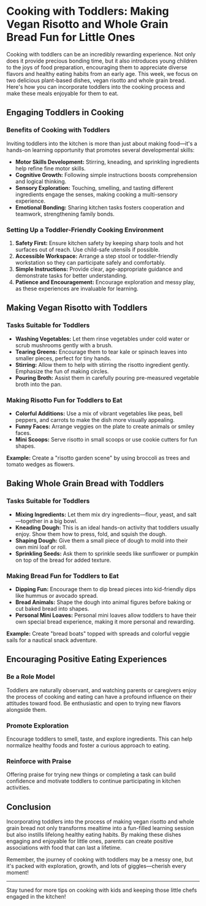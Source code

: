 
# Cooking with Toddlers: Making Vegan Risotto and Whole Grain Bread Fun for Little Ones

Cooking with toddlers can be an incredibly rewarding experience. Not only does it provide precious bonding time, but it also introduces young children to the joys of food preparation, encouraging them to appreciate diverse flavors and healthy eating habits from an early age. This week, we focus on two delicious plant-based dishes, vegan risotto and whole grain bread. Here's how you can incorporate toddlers into the cooking process and make these meals enjoyable for them to eat.

## Engaging Toddlers in Cooking

### Benefits of Cooking with Toddlers

Inviting toddlers into the kitchen is more than just about making food—it's a hands-on learning opportunity that promotes several developmental skills:

- **Motor Skills Development:** Stirring, kneading, and sprinkling ingredients help refine fine motor skills.
- **Cognitive Growth:** Following simple instructions boosts comprehension and logical thinking.
- **Sensory Exploration:** Touching, smelling, and tasting different ingredients engage the senses, making cooking a multi-sensory experience.
- **Emotional Bonding:** Sharing kitchen tasks fosters cooperation and teamwork, strengthening family bonds.

### Setting Up a Toddler-Friendly Cooking Environment

1. **Safety First:** Ensure kitchen safety by keeping sharp tools and hot surfaces out of reach. Use child-safe utensils if possible.
2. **Accessible Workspace:** Arrange a step stool or toddler-friendly workstation so they can participate safely and comfortably.
3. **Simple Instructions:** Provide clear, age-appropriate guidance and demonstrate tasks for better understanding.
4. **Patience and Encouragement:** Encourage exploration and messy play, as these experiences are invaluable for learning.

## Making Vegan Risotto with Toddlers

### Tasks Suitable for Toddlers

- **Washing Vegetables:** Let them rinse vegetables under cold water or scrub mushrooms gently with a brush.
- **Tearing Greens:** Encourage them to tear kale or spinach leaves into smaller pieces, perfect for tiny hands.
- **Stirring:** Allow them to help with stirring the risotto ingredient gently. Emphasize the fun of making circles.
- **Pouring Broth:** Assist them in carefully pouring pre-measured vegetable broth into the pan.

### Making Risotto Fun for Toddlers to Eat

- **Colorful Additions:** Use a mix of vibrant vegetables like peas, bell peppers, and carrots to make the dish more visually appealing.
- **Funny Faces:** Arrange veggies on the plate to create animals or smiley faces.
- **Mini Scoops:** Serve risotto in small scoops or use cookie cutters for fun shapes.

**Example:** Create a "risotto garden scene" by using broccoli as trees and tomato wedges as flowers.

## Baking Whole Grain Bread with Toddlers

### Tasks Suitable for Toddlers

- **Mixing Ingredients:** Let them mix dry ingredients—flour, yeast, and salt—together in a big bowl.
- **Kneading Dough:** This is an ideal hands-on activity that toddlers usually enjoy. Show them how to press, fold, and squish the dough.
- **Shaping Dough:** Give them a small piece of dough to mold into their own mini loaf or roll.
- **Sprinkling Seeds:** Ask them to sprinkle seeds like sunflower or pumpkin on top of the bread for added texture.

### Making Bread Fun for Toddlers to Eat

- **Dipping Fun:** Encourage them to dip bread pieces into kid-friendly dips like hummus or avocado spread.
- **Bread Animals:** Shape the dough into animal figures before baking or cut baked bread into shapes.
- **Personal Mini Loaves:** Personal mini loaves allow toddlers to have their own special bread experience, making it more personal and rewarding.

**Example:** Create "bread boats" topped with spreads and colorful veggie sails for a nautical snack adventure.

## Encouraging Positive Eating Experiences

### Be a Role Model

Toddlers are naturally observant, and watching parents or caregivers enjoy the process of cooking and eating can have a profound influence on their attitudes toward food. Be enthusiastic and open to trying new flavors alongside them.

### Promote Exploration

Encourage toddlers to smell, taste, and explore ingredients. This can help normalize healthy foods and foster a curious approach to eating.

### Reinforce with Praise

Offering praise for trying new things or completing a task can build confidence and motivate toddlers to continue participating in kitchen activities.

## Conclusion

Incorporating toddlers into the process of making vegan risotto and whole grain bread not only transforms mealtime into a fun-filled learning session but also instills lifelong healthy eating habits. By making these dishes engaging and enjoyable for little ones, parents can create positive associations with food that can last a lifetime.

Remember, the journey of cooking with toddlers may be a messy one, but it's packed with exploration, growth, and lots of giggles—cherish every moment!
  
---  

Stay tuned for more tips on cooking with kids and keeping those little chefs engaged in the kitchen!  